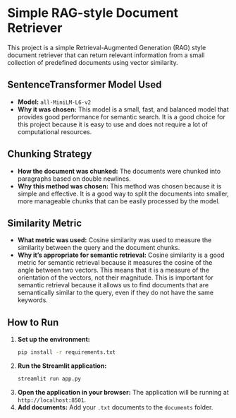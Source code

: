 # Simple RAG-style Document Retriever

This project is a simple Retrieval-Augmented Generation (RAG) style document retriever that can return relevant information from a small collection of predefined documents using vector similarity.

## SentenceTransformer Model Used

*   **Model:** `all-MiniLM-L6-v2`
*   **Why it was chosen:** This model is a small, fast, and balanced model that provides good performance for semantic search. It is a good choice for this project because it is easy to use and does not require a lot of computational resources.

## Chunking Strategy

*   **How the document was chunked:** The documents were chunked into paragraphs based on double newlines.
*   **Why this method was chosen:** This method was chosen because it is simple and effective. It is a good way to split the documents into smaller, more manageable chunks that can be easily processed by the model.

## Similarity Metric

*   **What metric was used:** Cosine similarity was used to measure the similarity between the query and the document chunks.
*   **Why it’s appropriate for semantic retrieval:** Cosine similarity is a good metric for semantic retrieval because it measures the cosine of the angle between two vectors. This means that it is a measure of the orientation of the vectors, not their magnitude. This is important for semantic retrieval because it allows us to find documents that are semantically similar to the query, even if they do not have the same keywords.

## How to Run

1.  **Set up the environment:**
    ```bash
    pip install -r requirements.txt
    ```
2.  **Run the Streamlit application:**
    ```bash
    streamlit run app.py
    ```
3.  **Open the application in your browser:**
    The application will be running at `http://localhost:8501`.
4. **Add documents:**
    Add your `.txt` documents to the `documents` folder.